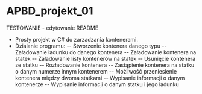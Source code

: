 # APBD_projekt_01

TESTOWANIE - edytowanie README

- Prosty projekt w C# do zarzadzania kontenerami.
- Dzialanie programu:
-- Stworzenie kontenera danego typu
-- Załadowanie ładunku do danego kontenera
-- Załadowanie kontenera na statek
-- Załadowanie listy kontenerów na statek
-- Usunięcie kontenera ze statku
-- Rozładowanie kontenera
-- Zastąpienie kontenera na statku o danym numerze innym kontenerem
-- Możliwość przeniesienie kontenera między dwoma statkami
-- Wypisanie informacji o danym kontenerze
-- Wypisanie informacji o danym statku i jego ładunku
